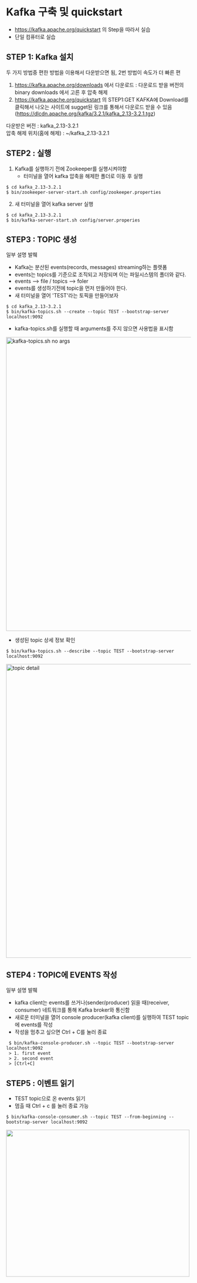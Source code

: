 # Kafka 구축 및 quickstart
- https://kafka.apache.org/quickstart 의 Step을 따라서 실습
- 단일 컴퓨터로 실습

## STEP 1: Kafka 설치
두 가지 방법중 편한 방법을 이용해서 다운받으면 됨, 2번 방법이 속도가 더 빠른 편 
1. https://kafka.apache.org/downloads 에서 다운로드 : 다운로드 받을 버전의 binary downloads 에서 고른 후 압축 해제
2. https://kafka.apache.org/quickstart 의 STEP1:GET KAFKA에 Download를 클릭해서 나오는 사이트에 sugget된 링크를 통해서 다운로드 받을 수 있음 (https://dlcdn.apache.org/kafka/3.2.1/kafka_2.13-3.2.1.tgz)

다운받은 버전 : kafka_2.13-3.2.1 <br>
압축 해제 위치(홈에 해제) : ~/kafka_2.13-3.2.1

## STEP2 : 실행
1. Kafka를 실행하기 전에 Zookeeper를 실행시켜야함
   * 터미널을 열어 kafka 압축을 해제한 폴더로 이동 후 실행
  ```
  $ cd kafka_2.13-3.2.1
  $ bin/zookeeper-server-start.sh config/zookeeper.properties
  ```
2. 새 터미널을 열어 kafka server 실행
 ```
 $ cd kafka_2.13-3.2.1
 $ bin/kafka-server-start.sh config/server.properies
 ```

## STEP3 : TOPIC 생성
일부 설명 발췌 <br>
* Kafka는 분산된 events(records, messages) streaming하는 플랫폼
* events는 topics를 기준으로 조직되고 저장되며 이는 파일시스템의 폴더와 같다.
* events --> file / topics --> foler
* events를 생성하기전에 topic을 먼저 만들어야 한다.
* 새 터미널을 열어 'TEST'라는 토픽을 만들어보자
 ```
 $ cd kafka_2.13-3.2.1
 $ bin/kafka-topics.sh --create --topic TEST --bootstrap-server localhost:9092
 ```

 * kafka-topics.sh를 실행할 때 arguments를 주지 않으면 사용법을 표시함

<img src="https://github.com/RainingCodes/Industry-Academic-Cooperation1/blob/main/Kafka/img/img1.png" width="1000px" height="800px" alt="kafka-topics.sh no args"></img><br/>
  
 * 생성된 topic 상세 정보 확인
 ```
 $ bin/kafka-topics.sh --describe --topic TEST --bootstrap-server localhost:9092
 ```
 <img src="https://github.com/RainingCodes/Industry-Academic-Cooperation1/blob/main/Kafka/img/img2.png" width="1000px" height="800px" alt="topic detail"></img><br/>
  

## STEP4 : TOPIC에 EVENTS 작성
일부 설명 발췌<br>
* kafka client는 events를 쓰거나(sender/producer) 읽을 때(receiver, consumer) 네트워크를 통해 Kafka broker와 통신함
*  새로운 터미널을 열어 console producer(kafka client)를 실행하여 TEST topic에 events를 작성
*  작성을 멈추고 싶으면 Ctrl + C를 눌러 종료
```
 $ bin/kafka-console-producer.sh --topic TEST --bootstrap-server localhost:9092
 > 1. first event
 > 2. second event
 > [Ctrl+C] 
```

## STEP5 : 이벤트 읽기
* TEST topic으로 온 events 읽기
* 멈출 때 Ctrl + c 를 눌러 종료 가능
```
$ bin/kafka-console-consumer.sh --topic TEST --from-beginning --bootstrap-server localhost:9092
```
 <img src="" width="500px" height="400px" alt=""></img><br/>
  
